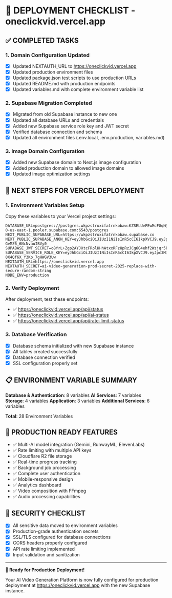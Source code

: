 # 🚀 DEPLOYMENT CHECKLIST - oneclickvid.vercel.app

## ✅ COMPLETED TASKS

### 1. Domain Configuration Updated
- [x] Updated NEXTAUTH_URL to https://oneclickvid.vercel.app
- [x] Updated production environment files
- [x] Updated package.json test scripts to use production URLs
- [x] Updated README.md with production endpoints
- [x] Updated variables.md with complete environment variable list

### 2. Supabase Migration Completed
- [x] Migrated from old Supabase instance to new one
- [x] Updated all database URLs and credentials
- [x] Added new Supabase service role key and JWT secret
- [x] Verified database connection and schema
- [x] Updated all environment files (.env.local, .env.production, variables.md)

### 3. Image Domain Configuration
- [x] Added new Supabase domain to Next.js image configuration
- [x] Added production domain to allowed image domains
- [x] Updated image optimization settings

## 🔄 NEXT STEPS FOR VERCEL DEPLOYMENT

### 1. Environment Variables Setup
Copy these variables to your Vercel project settings:

```
DATABASE_URL=postgres://postgres.wkpzstruxifatrnkobaw:KZSELUvFEwMcFGqN@aws-0-us-east-1.pooler.supabase.com:6543/postgres
NEXT_PUBLIC_SUPABASE_URL=https://wkpzstruxifatrnkobaw.supabase.co
NEXT_PUBLIC_SUPABASE_ANON_KEY=eyJhbGciOiJIUzI1NiIsInR5cCI6IkpXVCJ9.eyJpc3MiOiJzdXBhYmFzZSIsInJlZiI6IndrcHpzdHJ1eGlmYXRybmtvYmF3Iiwicm9sZSI6ImFub24iLCJpYXQiOjE3NTIxMjAzMjksImV4cCI6MjA2NzY5NjMyOX0.hTwO0SL_dS_AOHL32ngteUYY-GeMZ6_6NcNvauIBVy0
SUPABASE_JWT_SECRET=o8YrL+Zgp2AYJXtcFRolHHhAtxxRFzHpRzJCg6G4ehf2Wzjqr5Fm74rvP3XuPbogysPAhbNxGPSZH6I+vvuqCQ==
SUPABASE_SERVICE_ROLE_KEY=eyJhbGciOiJIUzI1NiIsInR5cCI6IkpXVCJ9.eyJpc3MiOiJzdXBhYmFzZSIsInJlZiI6IndrcHpzdHJ1eGlmYXRybmtvYmF3Iiwicm9sZSI6InNlcnZpY2Vfcm9sZSIsImlhdCI6MTc1MjEyMDMyOSwiZXhwIjoyMDY3Njk2MzI5fQ.KLJHCFbtsJUBteGFRJdP-0X4Qf6X_Y3Ko_7gHWGV3Uw
NEXTAUTH_URL=https://oneclickvid.vercel.app
NEXTAUTH_SECRET=ai-video-generation-prod-secret-2025-replace-with-secure-random-string
NODE_ENV=production
```

### 2. Verify Deployment
After deployment, test these endpoints:
- ✅ https://oneclickvid.vercel.app/api/status
- ✅ https://oneclickvid.vercel.app/api/ai-status
- ✅ https://oneclickvid.vercel.app/api/rate-limit-status

### 3. Database Verification
- [x] Database schema initialized with new Supabase instance
- [x] All tables created successfully
- [x] Database connection verified
- [x] SSL configuration properly set

## 📋 ENVIRONMENT VARIABLE SUMMARY

**Database & Authentication**: 8 variables
**AI Services**: 7 variables  
**Storage**: 4 variables
**Application**: 3 variables
**Additional Services**: 6 variables

**Total**: 28 Environment Variables

## 🎯 PRODUCTION READY FEATURES

- ✅ Multi-AI model integration (Gemini, RunwayML, ElevenLabs)
- ✅ Rate limiting with multiple API keys
- ✅ Cloudflare R2 file storage
- ✅ Real-time progress tracking
- ✅ Background job processing
- ✅ Complete user authentication
- ✅ Mobile-responsive design
- ✅ Analytics dashboard
- ✅ Video composition with FFmpeg
- ✅ Audio processing capabilities

## 🔐 SECURITY CHECKLIST

- [x] All sensitive data moved to environment variables
- [x] Production-grade authentication secrets
- [x] SSL/TLS configured for database connections
- [x] CORS headers properly configured
- [x] API rate limiting implemented
- [x] Input validation and sanitization

---

**🚀 Ready for Production Deployment!**

Your AI Video Generation Platform is now fully configured for production deployment at https://oneclickvid.vercel.app with the new Supabase instance.